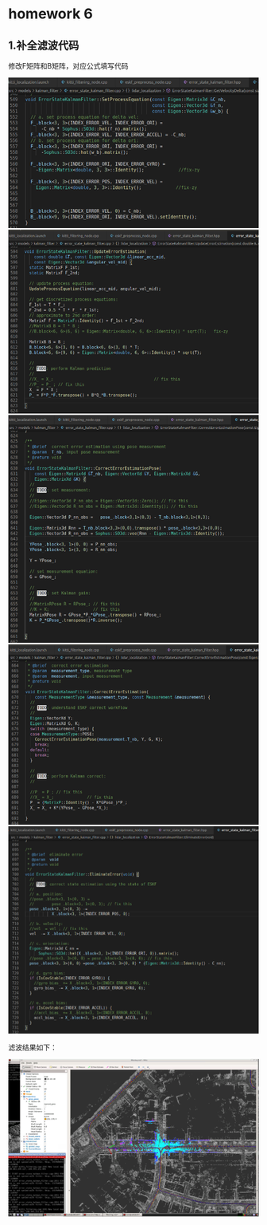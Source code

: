 # homework 6

## 1.补全滤波代码

修改F矩阵和B矩阵，对应公式填写代码

<img src="images/1.1.png"> 
<img src="images/1.3.png"> 
<img src="images/1.4.png"> 
<img src="images/1.5.png"> 
<img src="images/1.6.png"> 

滤波结果如下：

<img src="images/1.7.png"> 

